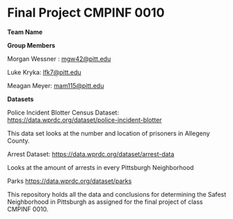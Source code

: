 # Final Project CMPINF 0010

**Team Name**

**Group Members**

Morgan Wessner : mgw42@pitt.edu

Luke Kryka: lfk7@pitt.edu

Meagan Meyer: mam115@pitt.edu

**Datasets**

Police Incident Blotter Census Dataset:
https://data.wprdc.org/dataset/police-incident-blotter

This data set looks at the number and location of prisoners in Allegeny County. 

Arrest Dataset:
https://data.wprdc.org/dataset/arrest-data

Looks at the amount of arrests in every Pittsburgh Neighborhood

Parks
https://data.wprdc.org/dataset/parks

This repository holds all the data and conclusions for determining the Safest Neighborhood in Pittsburgh as assigned for the final project of class CMPINF 0010.
